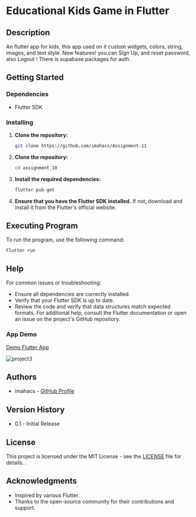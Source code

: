 # Educational Kids Game in Flutter

## Description
An flutter app for kids, this app used on it custom widgets, colors, string, images, and text style. New features! you can Sign Up, and reset password, also Logout ! There is supabase packages for auth. 

## Getting Started

### Dependencies
- Flutter SDK

### Installing
1. **Clone the repository:**
   ```bash
   git clone https://github.com/imahacs/Assignment-11
   ```
2. **Clone the repository:**
    ```bash
    cd assignment_10
     ```
3. **Install the required dependencies:**
    ```bash
    flutter pub get
    ```
4. **Ensure that you have the Flutter SDK installed.** If not, download and install it from the Flutter's official website.

## Executing Program
To run the program, use the following command:

    Flutter run

## Help
For common issues or troubleshooting:

- Ensure all dependencies are correctly installed.
- Verify that your Flutter SDK is up to date.
- Review the code and verify that data structures match expected formats.
For additional help, consult the Flutter documentation or open an issue on the project's GitHub repository.

### App Demo
[Demo Flutter App](assets\gif\project3.gif)

![project3](https://github.com/user-attachments/assets/510576fb-c42b-4ad1-8026-c83e923ff2d3)




## Authors
- imahacs - [GitHub Profile](https://github.com/imahacs)

## Version History
- 0.1 - Initial Release

## License
This project is licensed under the MIT License - see the [LICENSE](LICENSE.md) file for details.
.

## Acknowledgments
- Inspired by various Flutter.
- Thanks to the open-source community for their contributions and support.
